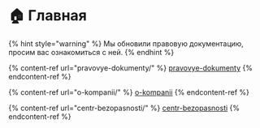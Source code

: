 # 🏠 Главная

{% hint style="warning" %}
Мы обновили правовую документацию, просим вас ознакомиться с ней.
{% endhint %}

{% content-ref url="pravovye-dokumenty/" %}
[pravovye-dokumenty](pravovye-dokumenty/)
{% endcontent-ref %}

{% content-ref url="o-kompanii/" %}
[o-kompanii](o-kompanii/)
{% endcontent-ref %}

{% content-ref url="centr-bezopasnosti/" %}
[centr-bezopasnosti](centr-bezopasnosti/)
{% endcontent-ref %}
